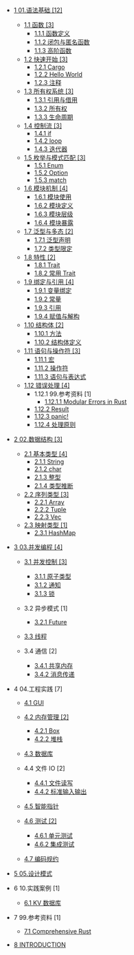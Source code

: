   - [1 01.语法基础 [12]](/01.语法基础/README.md)
    - [1.1 函数 [3]](/01.语法基础/函数/README.md)
      - [1.1.1 函数定义](/01.语法基础/函数/函数定义.md)
      - [1.1.2 闭包与匿名函数](/01.语法基础/函数/闭包与匿名函数.md)
      - [1.1.3 高阶函数](/01.语法基础/函数/高阶函数.md)
    - [1.2 快速开始 [3]](/01.语法基础/快速开始/README.md)
      - [1.2.1 Cargo](/01.语法基础/快速开始/Cargo.md)
      - [1.2.2 Hello World](/01.语法基础/快速开始/Hello%20World.md)
      - [1.2.3 注释](/01.语法基础/快速开始/注释.md)
    - [1.3 所有权系统 [3]](/01.语法基础/所有权系统/README.md)
      - [1.3.1 引用与借用](/01.语法基础/所有权系统/引用与借用.md)
      - [1.3.2 所有权](/01.语法基础/所有权系统/所有权.md)
      - [1.3.3 生命周期](/01.语法基础/所有权系统/生命周期.md)
    - [1.4 控制流 [3]](/01.语法基础/控制流/README.md)
      - [1.4.1 if](/01.语法基础/控制流/if.md)
      - [1.4.2 loop](/01.语法基础/控制流/loop.md)
      - [1.4.3 迭代器](/01.语法基础/控制流/迭代器.md)
    - [1.5 枚举与模式匹配 [3]](/01.语法基础/枚举与模式匹配/README.md)
      - [1.5.1 Enum](/01.语法基础/枚举与模式匹配/Enum.md)
      - [1.5.2 Option](/01.语法基础/枚举与模式匹配/Option.md)
      - [1.5.3 match](/01.语法基础/枚举与模式匹配/match.md)
    - [1.6 模块机制 [4]](/01.语法基础/模块机制/README.md)
      - [1.6.1 模块使用](/01.语法基础/模块机制/模块使用.md)
      - [1.6.2 模块定义](/01.语法基础/模块机制/模块定义.md)
      - [1.6.3 模块层级](/01.语法基础/模块机制/模块层级.md)
      - [1.6.4 模块暴露](/01.语法基础/模块机制/模块暴露.md)
    - [1.7 泛型与多态 [2]](/01.语法基础/泛型与多态/README.md)
      - [1.7.1 泛型声明](/01.语法基础/泛型与多态/泛型声明.md)
      - [1.7.2 类型限定](/01.语法基础/泛型与多态/类型限定.md)
    - [1.8 特性 [2]](/01.语法基础/特性/README.md)
      - [1.8.1 Trait](/01.语法基础/特性/Trait.md)
      - [1.8.2 常用 Trait](/01.语法基础/特性/常用%20Trait.md)
    - [1.9 绑定与引用 [4]](/01.语法基础/绑定与引用/README.md)
      - [1.9.1 变量绑定](/01.语法基础/绑定与引用/变量绑定.md)
      - [1.9.2 常量](/01.语法基础/绑定与引用/常量.md)
      - [1.9.3 引用](/01.语法基础/绑定与引用/引用.md)
      - [1.9.4 赋值与解构](/01.语法基础/绑定与引用/赋值与解构.md)
    - [1.10 结构体 [2]](/01.语法基础/结构体/README.md)
      - [1.10.1 方法](/01.语法基础/结构体/方法.md)
      - [1.10.2 结构体定义](/01.语法基础/结构体/结构体定义.md)
    - [1.11 语句与操作符 [3]](/01.语法基础/语句与操作符/README.md)
      - [1.11.1 宏](/01.语法基础/语句与操作符/宏.md)
      - [1.11.2 操作符](/01.语法基础/语句与操作符/操作符.md)
      - [1.11.3 语句与表达式](/01.语法基础/语句与操作符/语句与表达式.md)
    - [1.12 错误处理 [4]](/01.语法基础/错误处理/README.md)
      - 1.12.1 99.参考资料 [1]
        - [1.12.1.1 Modular Errors in Rust](/01.语法基础/错误处理/99.参考资料/2023-Modular%20Errors%20in%20Rust.md)
      - [1.12.2 Result](/01.语法基础/错误处理/Result.md)
      - [1.12.3 panic!](/01.语法基础/错误处理/panic!.md)
      - [1.12.4 处理原则](/01.语法基础/错误处理/处理原则.md)
  - [2 02.数据结构 [3]](/02.数据结构/README.md)
    - [2.1 基本类型 [4]](/02.数据结构/基本类型/README.md)
      - [2.1.1 String](/02.数据结构/基本类型/String.md)
      - [2.1.2 char](/02.数据结构/基本类型/char.md)
      - [2.1.3 整型](/02.数据结构/基本类型/整型.md)
      - [2.1.4 类型推断](/02.数据结构/基本类型/类型推断.md)
    - [2.2 序列类型 [3]](/02.数据结构/序列类型/README.md)
      - [2.2.1 Array](/02.数据结构/序列类型/Array.md)
      - [2.2.2 Tuple](/02.数据结构/序列类型/Tuple.md)
      - [2.2.3 Vec](/02.数据结构/序列类型/Vec.md)
    - [2.3 映射类型 [1]](/02.数据结构/映射类型/README.md)
      - [2.3.1 HashMap](/02.数据结构/映射类型/HashMap.md)
  - [3 03.并发编程 [4]](/03.并发编程/README.md)
    - [3.1 并发控制 [3]](/03.并发编程/并发控制/README.md)
      - [3.1.1 原子类型](/03.并发编程/并发控制/原子类型.md)
      - [3.1.2 通知](/03.并发编程/并发控制/通知.md)
      - [3.1.3 锁](/03.并发编程/并发控制/锁.md)
    - 3.2 异步模式 [1]
      - [3.2.1 Future](/03.并发编程/异步模式/Future.md)
    - [3.3 线程](/03.并发编程/线程/README.md)
      
    - 3.4 通信 [2]
      - [3.4.1 共享内存](/03.并发编程/通信/共享内存.md)
      - [3.4.2 消息传递](/03.并发编程/通信/消息传递.md)
  - 4 04.工程实践 [7]
    - [4.1 GUI](/04.工程实践/GUI/README.md)
      
    - [4.2 内存管理 [2]](/04.工程实践/内存管理/README.md)
      - [4.2.1 Box](/04.工程实践/内存管理/Box.md)
      - [4.2.2 堆栈](/04.工程实践/内存管理/堆栈.md)
    - [4.3 数据库](/04.工程实践/数据库/README.md)
      
    - 4.4 文件 IO [2]
      - [4.4.1 文件读写](/04.工程实践/文件%20IO/文件读写.md)
      - [4.4.2 标准输入输出](/04.工程实践/文件%20IO/标准输入输出.md)
    - [4.5 智能指针](/04.工程实践/智能指针/README.md)
      
    - [4.6 测试 [2]](/04.工程实践/测试/README.md)
      - [4.6.1 单元测试](/04.工程实践/测试/单元测试.md)
      - [4.6.2 集成测试](/04.工程实践/测试/集成测试.md)
    - [4.7 编码规约](/04.工程实践/编码规约/README.md)
      
  - [5 05.设计模式](/05.设计模式/README.md)
    
  - 6 10.实践案例 [1]
    - [6.1 KV 数据库](/10.实践案例/KV%20数据库/README.md)
      
  - 7 99.参考资料 [1]
    - [7.1 Comprehensive Rust](/99.参考资料/Comprehensive%20Rust/README.md)
      
  - [8 INTRODUCTION](/INTRODUCTION.md)